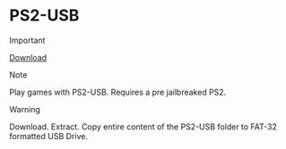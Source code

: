 # PS2-USB
> [!IMPORTANT]
> <a href="https://github.com/ny4rlk0/PS2-USB/releases/download/PS2-USB-Download/PS2-USB.7z">Download</a>

> [!NOTE]
> Play games with PS2-USB. Requires a pre jailbreaked PS2. 

> [!WARNING]
>Download. Extract. Copy entire content of the PS2-USB folder to FAT-32 formatted USB Drive.
